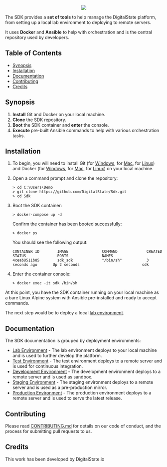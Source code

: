 <p align="center"><a href="http://digitalstate.ca" target="_blank">
    <img src="https://avatars3.githubusercontent.com/u/12055994?s=200&v=4">
</a></p>

The SDK provides a **set of tools** to help manage the DigitalState platform, from setting up a local lab environment to deploying to remote servers.

It uses **Docker** and **Ansible** to help with orchestration and is the central repository used by developers.

## Table of Contents

- [Synopsis](#synopsis)
- [Installation](#installation)
- [Documentation](#documentation)
- [Contributing](#contributing)
- [Credits](#credits)

## Synopsis

1. **Install** Git and Docker on your local machine.
2. **Clone** the SDK repository.
3. **Boot** the SDK container and **enter** the console.
4. **Execute** pre-built Ansible commands to help with various orchestration tasks.

## Installation

1. To begin, you will need to install Git (for [Windows](https://git-scm.com/book/en/v2/Getting-Started-Installing-Git#_installing_on_windows), for [Mac](https://git-scm.com/book/en/v2/Getting-Started-Installing-Git#_installing_on_mac), for [Linux](https://git-scm.com/book/en/v2/Getting-Started-Installing-Git#_installing_on_linux)) and Docker (for [Windows](https://www.docker.com/docker-windows), for [Mac](https://docs.docker.com/docker-for-mac), for [Linux](https://docs.docker.com/engine/installation/#server)) on your local machine.

2. Open a command prompt and clone the repository:

   ```
   > cd C:\Users\Demo
   > git clone https://github.com/DigitalState/Sdk.git
   > cd Sdk
   ```

3. Boot the SDK container:

   ```
   > docker-compose up -d
   ```

   Confirm the container has been booted successfully:

   ```
   > docker ps
   ```
   
   You should see the following output:
   
   ```
   CONTAINER ID        IMAGE               COMMAND             CREATED             STATUS              PORTS               NAMES
   4ceab8511b85        sdk_sdk             "/bin/sh"           3 seconds ago       Up 2 seconds                            sdk
   ```

4. Enter the container console:

   ```
   > docker exec -it sdk /bin/sh
   ```

At this point, you have the SDK container running on your local machine as a bare Linux Alpine system with Ansible pre-installed and ready to accept commands. 

The next step would be to deploy a local [lab environment](sdk/documentation/lab/index.md).

## Documentation

The SDK documentation is grouped by deployment environments:

- [Lab Environment](sdk/documentation/lab/index.md) - The lab environment deploys to your local machine and is used to further develop the platform.
- [Test Environment](sdk/documentation/test/index.md) - The test environment deploys to a remote server and is used for continuous integration.
- [Development Environment](sdk/documentation/dev/index.md) - The development environment deploys to a remote server and is used as sandbox.
- [Staging Environment](sdk/documentation/stag/index.md) - The staging environment deploys to a remote server and is used as a pre-production mirror.
- [Production Environment](sdk/documentation/prod/index.md) - The production environment deploys to a remote server and is used to serve the latest release.

## Contributing

Please read [CONTRIBUTING.md](CONTRIBUTING.md) for details on our code of conduct, and the process for submitting pull requests to us.

## Credits

This work has been developed by DigitalState.io
